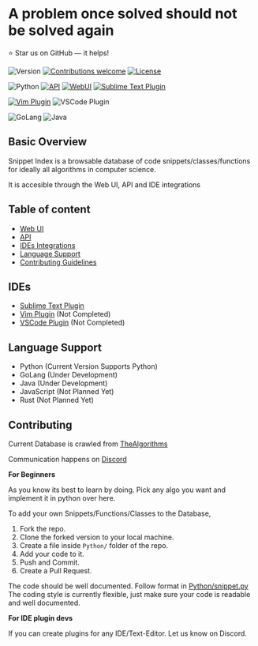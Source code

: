 A problem once solved should not be solved again
======================
:star: Star us on GitHub — it helps!

![Version](https://img.shields.io/badge/Version-0.1-grey.svg)
[![Contributions welcome](https://img.shields.io/badge/contributions-welcome-orange.svg)](https://github.com/omkarjc27/Snippet-Index/issues)
[![License](https://img.shields.io/badge/license-MIT-blue.svg)](https://opensource.org/licenses/MIT)

![Python](https://img.shields.io/badge/Python-Supported-brightgreen.svg)
[![API](https://img.shields.io/badge/API-v0.1.0-brightgreen.svg)](https://snip-index.herokuapp.com/)
[![WebUI](https://img.shields.io/badge/WebUI-Working-brightgreen.svg)](https://snip-index.herokuapp.com/)
[![Sublime Text Plugin](https://img.shields.io/badge/SublimeText-Working-brightgreen.svg)](https://github.com/omkarjc27/sublime-snipet-index)

[![Vim Plugin](https://img.shields.io/badge/Vim-UnderConstruction-yellow.svg)](https://github.com/horwreed/Snippit-vim)
![VSCode Plugin](https://img.shields.io/badge/VSCode-UnderConstruction-yellow.svg)

![GoLang](https://img.shields.io/badge/GoLang-ComingSoon...-orange.svg)
![Java](https://img.shields.io/badge/Java-ComingSoon...-orange.svg)

## Basic Overview

Snippet Index is a browsable database of code snippets/classes/functions for ideally all algorithms in computer science. 

It is accesible through the Web UI, API and IDE integrations


## Table of content

- [Web UI](https://snip-index.herokuapp.com/)
- [API](/API_DOCS.md) 
- [IDEs Integrations](#ides)
- [Language Support](#language-support)
- [Contributing Guidelines](#contributing)

## IDEs

- [Sublime Text Plugin](https://github.com/omkarjc27/sublime-snipet-index)
- [Vim Plugin](https://github.com/horwreed/Snippit-vim) (Not Completed)
- [VSCode Plugin](https://github.com/MeijerM1/vscode-snippet-index) (Not Completed)

## Language Support
- Python (Current Version Supports Python)
- GoLang (Under Development)
- Java (Under Development)
- JavaScript (Not Planned Yet)
- Rust (Not Planned Yet)

## Contributing

Current Database is crawled from [TheAlgorithms](https://github.com/TheAlgorithms/Python)

Communication happens on [Discord](https://discord.gg/8m3d9Bn)

**For Beginners**

As you know its best to learn by doing.
Pick any algo you want and implement it in python over here.

To add your own Snippets/Functions/Classes to the Database,
1. Fork the repo.
2. Clone the forked version to your local machine.
3. Create a file inside ```Python/``` folder of the repo.
4. Add your code to it.
5. Push and Commit.
6. Create a Pull Request.

The code should be well documented. Follow format in [Python/snippet.py](https://github.com/omkarjc27/Snippet-Index/blob/master/Python/snippet.py)
The coding style is currently flexible,
just make sure your code is readable and well documented.


**For IDE plugin devs**

If you can create plugins for any IDE/Text-Editor.
Let us know on Discord.
